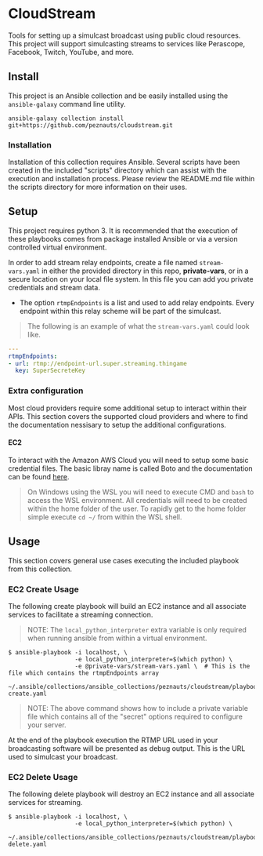 # CloudStream

Tools for setting up a simulcast broadcast using public cloud resources. This
project will support simulcasting streams to services like Perascope, Facebook,
Twitch, YouTube, and more.

## Install

This project is an Ansible collection and be easily installed using the
`ansible-galaxy` command line utility.

``` shell
ansible-galaxy collection install git+https://github.com/peznauts/cloudstream.git
```

### Installation

Installation of this collection requires Ansible. Several scripts have been
created in the included "scripts" directory which can assist with the execution
and installation process. Please review the README.md file within the scripts
directory for more information on their uses.

## Setup

This project requires python 3. It is recommended that the execution of these
playbooks comes from package installed Ansible or via a version controlled
virtual environment.

In order to add stream relay endpoints, create a file named `stream-vars.yaml`
in either the provided directory in this repo, **private-vars**, or in a secure
location on your local file system. In this file you can add you private
credentials and stream data.

* The option `rtmpEndpoints` is a list and used to add relay endpoints. Every
  endpoint within this relay scheme will be part of the simulcast.

> The following is an example of what the `stream-vars.yaml` could look like.

``` yaml
---
rtmpEndpoints:
- url: rtmp://endpoint-url.super.streaming.thingame
  key: SuperSecreteKey
```

### Extra configuration

Most cloud providers require some additional setup to interact within their 
APIs. This section covers the supported cloud providers and where to find the 
documentation nessisary to setup the additional configurations.

#### EC2

To interact with the Amazon AWS Cloud you will need to setup some basic
credential files. The basic libray name is called Boto and the documentation
can be found [here](https://boto3.amazonaws.com/v1/documentation/api/latest/guide/quickstart.html#configuration).

> On Windows using the WSL you will need to execute CMD and `bash` to access
  the WSL environment. All credentials will need to be created within the
  home folder of the user. To rapidly get to the home folder simple execute
  `cd ~/` from within the WSL shell. 

## Usage

This section covers general use cases executing the included playbook from 
this collection.

### EC2 Create Usage

The following create playbook will build an EC2 instance and all associate
services to facilitate a streaming connection.

> NOTE: The `local_python_interpreter` extra variable is only required when
running ansible from within a virtual environment.

``` shell
$ ansible-playbook -i localhost, \
                   -e local_python_interpreter=$(which python) \
                   -e @private-vars/stream-vars.yaml \  # This is the file which contains the rtmpEndpoints array
                   ~/.ansible/collections/ansible_collections/peznauts/cloudstream/playbooks/ec2-create.yaml
```

> NOTE: The above command shows how to include a private variable file which
  contains all of the "secret" options required to configure your server.

At the end of the playbook execution the RTMP URL used in your broadcasting
software will be presented as debug output. This is the URL used to simulcast
your broadcast.


### EC2 Delete Usage

The following delete playbook will destroy an EC2 instance and all associate
services for streaming.

``` shell
$ ansible-playbook -i localhost, \
                   -e local_python_interpreter=$(which python) \
                   ~/.ansible/collections/ansible_collections/peznauts/cloudstream/playbooks/ec2-delete.yaml
```

